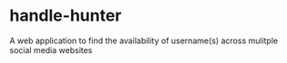 # handle-hunter
A web application to find the availability of username(s) across mulitple social media websites
